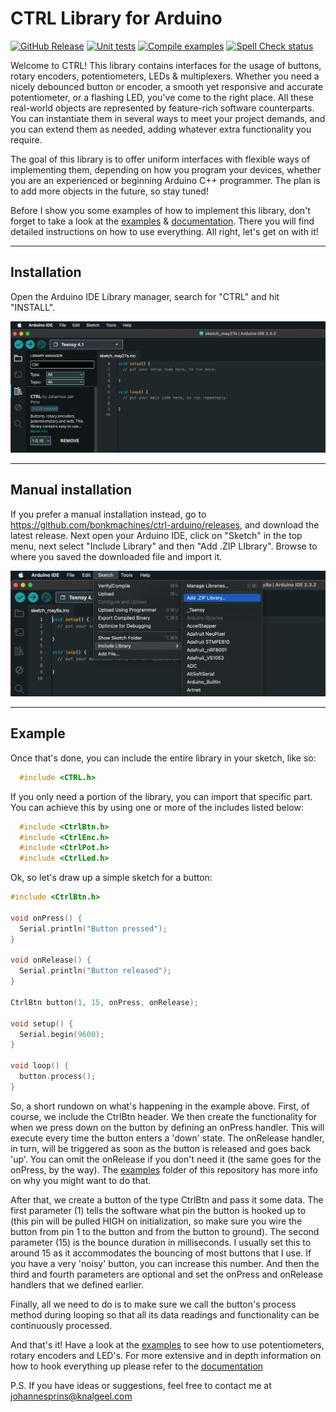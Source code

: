 # CTRL Library for Arduino

[![GitHub Release](https://img.shields.io/github/v/release/bonkmachines/ctrl-arduino?include_prereleases)](https://github.com/bonkmachines/ctrl-arduino/releases/latest)
[![Unit tests](https://github.com/bonkmachines/ctrl-arduino/actions/workflows/unit-tests.yml/badge.svg)](https://github.com/bonkmachines/ctrl-arduino/actions/workflows/unit-tests.yml)
[![Compile examples](https://github.com/bonkmachines/ctrl-arduino/actions/workflows/compile-examples.yml/badge.svg)](https://github.com/bonkmachines/ctrl-arduino/actions/workflows/compile-examples.yml)
[![Spell Check status](https://github.com/bonkmachines/ctrl-arduino/actions/workflows/spell-check.yml/badge.svg)](https://github.com/bonkmachines/ctrl-arduino/actions/workflows/spell-check.yml)

Welcome to CTRL! This library contains interfaces for the usage of buttons, 
rotary encoders, potentiometers, LEDs & multiplexers. Whether you need a nicely 
debounced button or encoder, a smooth yet responsive and accurate potentiometer, 
or a flashing LED, you've come to the right place. All these real-world objects 
are represented by feature-rich software counterparts. You can instantiate them 
in several ways to meet your project demands, and you can extend them as needed, 
adding whatever extra functionality you require.

The goal of this library is to offer uniform interfaces with flexible ways of 
implementing them, depending on how you program your devices, whether you are an 
experienced or beginning Arduino C++ programmer. The plan is to add more objects 
in the future, so stay tuned!

Before I show you some examples of how to implement this library, don't forget to 
take a look at the [examples](examples "View the examples") & [documentation](docs "Documentation"). 
There you will find detailed instructions on how to use everything. 
All right, let's get on with it!

***

## Installation

Open the Arduino IDE Library manager, search for "CTRL" and hit "INSTALL".

<img src="assets/ss_add_library.png" alt="add-library" width="700">

***

## Manual installation

If you prefer a manual installation instead, go to https://github.com/bonkmachines/ctrl-arduino/releases, and download the latest release. Next open your Arduino IDE, click on "Sketch" in the top menu, next select "Include Library" and then "Add .ZIP LIbrary". Browse to where you saved the downloaded file and import it.

<img src="assets/ss_add_library_manual.png" alt="add-library-manual" width="700">

***

## Example

Once that's done, you can include the entire library in your sketch, like so:

```c++
  #include <CTRL.h>
```
    
If you only need a portion of the library, you can import that specific part. You can achieve this by using one or more of the includes listed below:

```c++
  #include <CtrlBtn.h>
  #include <CtrlEnc.h>
  #include <CtrlPot.h>
  #include <CtrlLed.h>
```

Ok, so let's draw up a simple sketch for a button:

```c++
#include <CtrlBtn.h>

void onPress() {
  Serial.println("Button pressed");
}

void onRelease() {
  Serial.println("Button released");
}

CtrlBtn button(1, 15, onPress, onRelease);

void setup() {
  Serial.begin(9600);
}

void loop() {
  button.process();
}
```
So, a short rundown on what's happening in the example above. First, of course, 
we include the CtrlBtn header. We then create the functionality for when we press 
down on the button by defining an onPress handler. This will execute every time the 
button enters a 'down' state. The onRelease handler, in turn, will be triggered as 
soon as the button is released and goes back 'up'. You can omit the onRelease if 
you don't need it (the same goes for the onPress, by the way). 
The [examples](https://github.com/bonkmachines/ctrl-arduino/tree/main/examples "View the examples") folder of this repository has more info 
on why you might want to do that.

After that, we create a button of the type CtrlBtn and pass it some data. The first 
parameter (1) tells the software what pin the button is hooked up to (this pin will 
be pulled HIGH on initialization, so make sure you wire the button from pin 1 to the 
button and from the button to ground). The second parameter (15) is the bounce duration 
in milliseconds. I usually set this to around 15 as it accommodates the bouncing of 
most buttons that I use. If you have a very 'noisy' button, you can increase this number. 
And then the third and fourth parameters are optional and set the onPress and onRelease 
handlers that we defined earlier.

Finally, all we need to do is to make sure we call the button's process method during 
looping so that all its data readings and functionality can be continuously processed.

And that's it! Have a look at the [examples](examples "View all examples") to see how to use 
potentiometers, rotary encoders and LED's. For more extensive and in depth information on
how to hook everything up please refer to the [documentation](docs "Documentation")

P.S. If you have ideas or suggestions, feel free to contact me at <johannesprins@knalgeel.com>
